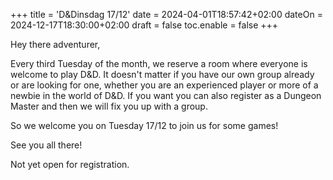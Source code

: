 +++
title = 'D&Dinsdag 17/12'
date = 2024-04-01T18:57:42+02:00
dateOn = 2024-12-17T18:30:00+02:00
draft = false
toc.enable = false
+++

Hey there adventurer,

Every third Tuesday of the month, we reserve a room where everyone is welcome to play D&D. It doesn't matter if you have our own group already or are looking for one, whether you are an experienced player or more of a newbie in the world of D&D. If you want you can also register as a Dungeon Master and then we will fix you up with a group.

So we welcome you on Tuesday 17/12 to join us for some games!

See you all there!

Not yet open for registration.